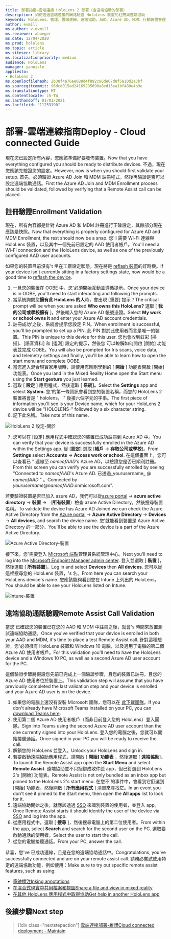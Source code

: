 ```yaml
---
title: 部署指南–雲端連接 HoloLens 2 部署（含遠端協助的部署）
description: 如何透過雲端連接的網路驗證 HoloLens 裝置的註冊與遠端協助
keywords: HoloLens、管理、雲端連線、遠端協助、AAD、Azure AD、MDM、行動裝置管理
author: evmill
ms.author: v-evmill
ms.reviewer: aboeger
ms.date: 12/04/2020
ms.prod: hololens
ms.topic: article
ms.sitesec: library
ms.localizationpriority: medium
audience: HoloLens
manager: yannisle
appliesto:
- HoloLens 2
ms.openlocfilehash: 2b38f4a76ee088d4f892c86de07d8f5a10d2a3bf
ms.sourcegitcommit: 96dcd015ad24169295690a8ed13ea1bf480e4b9e
ms.translationtype: MT
ms.contentlocale: zh-TW
ms.lasthandoff: 01/01/2021
ms.locfileid: "11253190"
---
```

# <span data-ttu-id="505c4-104">部署-雲端連線指南</span><span class="sxs-lookup"><span data-stu-id="505c4-104">Deploy - Cloud connected Guide</span></span>

<span data-ttu-id="505c4-105">現在您已設定所有內容，您應該準備好要發佈裝置。</span><span class="sxs-lookup"><span data-stu-id="505c4-105">Now that you have everything configured you should be ready to distribute devices.</span></span> <span data-ttu-id="505c4-106">不過，現在您應該先驗證您的設定。</span><span class="sxs-lookup"><span data-stu-id="505c4-106">However, now is when you should first validate your setup.</span></span> <span data-ttu-id="505c4-107">首先，必須驗證 Azure AD Join 和 MDM 註冊程式，然後再驗證是否可以設定遠端協助通話。</span><span class="sxs-lookup"><span data-stu-id="505c4-107">First the Azure AD Join and MDM Enrollment process should be validated, followed by verifying that a Remote Assist call can be placed.</span></span>

## <span data-ttu-id="505c4-108">註冊驗證</span><span class="sxs-lookup"><span data-stu-id="505c4-108">Enrollment Validation</span></span>

<span data-ttu-id="505c4-109">現在，所有內容都是針對 Azure AD 和 MDM 註冊進行正確設定，其餘部分現在應該是快照。</span><span class="sxs-lookup"><span data-stu-id="505c4-109">Now that everything is properly configured for Azure AD and MDM Enrollment, the rest should now be a snap.</span></span> <span data-ttu-id="505c4-110">您&#39;ll 需要 Wi-Fi 連線與 HoloLens 裝置，以及其中一個先前已設定的 AAD 使用者帳戶。</span><span class="sxs-lookup"><span data-stu-id="505c4-110">You&#39;ll need a Wi-Fi connection and the HoloLens device, as well as one of the previously configured AAD user accounts.</span></span>

<span data-ttu-id="505c4-111">如果您的裝置目前沒有&#39;t 坐在工廠設定狀態，現在將是 [reflash 裝置](https://docs.microsoft.com/hololens/hololens-recovery#clean-reflash-the-device)的好時機。</span><span class="sxs-lookup"><span data-stu-id="505c4-111">If your device isn&#39;t currently sitting in a factory settings state, now would be a good time to [reflash the device](https://docs.microsoft.com/hololens/hololens-recovery#clean-reflash-the-device).</span></span>

1. <span data-ttu-id="505c4-112">一旦您的裝置在 OOBE 中，您&#39;必須開始互動並遵循提示。</span><span class="sxs-lookup"><span data-stu-id="505c4-112">Once your device is in OOBE, you&#39;ll need to start interacting and following the prompts.</span></span> 
1. <span data-ttu-id="505c4-113">當系統詢問您**擁有此 HoloLens 的人**時，會出現 [重要] 提示？</span><span class="sxs-lookup"><span data-stu-id="505c4-113">The critical prompt will be when you are asked **Who owns this HoloLens?**</span></span> <span data-ttu-id="505c4-114">選取 [ **我的公司或學校擁有** ]，然後輸入您的 Azure AD 帳號憑證。</span><span class="sxs-lookup"><span data-stu-id="505c4-114">Select **My work or school owns it** and enter your Azure AD account credentials.</span></span>
1. <span data-ttu-id="505c4-115">註冊成功&#39;之後，系統會提示您設定 PIN。</span><span class="sxs-lookup"><span data-stu-id="505c4-115">When enrollment is successful, you&#39;ll be prompted to set up a PIN.</span></span> <span data-ttu-id="505c4-116">此 PIN 對於此使用者而言是唯一的裝置。</span><span class="sxs-lookup"><span data-stu-id="505c4-116">This PIN is unique to this device for this user.</span></span> <span data-ttu-id="505c4-117">您也會收到虹彩 [掃描]、[語音資料] 和 [遙測] 設定的提示，然後您&#39;可以瞭解如何開啟 [開始] 功能表並完成 OOBE。</span><span class="sxs-lookup"><span data-stu-id="505c4-117">You will also be prompted for Iris scans, voice data, and telemetry settings and finally, you&#39;ll be able to learn how to open the start menu and complete OOBE.</span></span>
1. <span data-ttu-id="505c4-118">當您進入混合現實家用版時，請使用您剛剛學到的 [ **開始** ] 功能表開啟 [開始] 功能表。</span><span class="sxs-lookup"><span data-stu-id="505c4-118">Once you land in the Mixed Reality Home open the Start menu using the **Start gesture** you just learned.</span></span>
1. <span data-ttu-id="505c4-119">選取 [ **設定** ] 應用程式，然後選取 [ **系統]。**</span><span class="sxs-lookup"><span data-stu-id="505c4-119">Select the **Settings** app and select **System.**</span></span> <span data-ttu-id="505c4-120">您&#39;的第一條資訊會看到您的裝置名稱，而您的 HoloLens 2 裝置將會是 &quot; hololens， &quot; 後接六個字元的字串。</span><span class="sxs-lookup"><span data-stu-id="505c4-120">The first piece of information you&#39;ll see is your Device name, which for your HoloLens 2 device will be &quot;HOLOLENS-&quot; followed by a six character string.</span></span>
1. <span data-ttu-id="505c4-121">記下此名稱。</span><span class="sxs-lookup"><span data-stu-id="505c4-121">Take note of this name.</span></span>

![HoloLens 2 設定-關於](./images/hololens2-settings-about.jpg)

7. <span data-ttu-id="505c4-123">您可以在 [設定] 應用程式中確認您的裝置已成功註冊到 Azure AD 中。</span><span class="sxs-lookup"><span data-stu-id="505c4-123">You can verify that your device is successfully enrolled in the Azure AD within the Settings app.</span></span> <span data-ttu-id="505c4-124">從 [**設定**] 選取 [**帳戶**  ->  **存取公司或學校**]。</span><span class="sxs-lookup"><span data-stu-id="505c4-124">From **Settings** select **Accounts** -> **Access work or school**.</span></span> <span data-ttu-id="505c4-125">在這個畫面上，您可以查看已 &quot; 連線至 _nameofAAD_&#39;s Azure AD，以驗證您是否已順利註冊。</span><span class="sxs-lookup"><span data-stu-id="505c4-125">From this screen you can verify you are successfully enrolled by seeing &quot;Connected to _nameofAAD_&#39;s Azure AD.</span></span> <span data-ttu-id="505c4-126">已透過_yourusername_ @ _nameofAAD_ &quot; 。</span><span class="sxs-lookup"><span data-stu-id="505c4-126">Connected by _yourusername_@_nameofAAD_.onmicrosoft.com&quot;.</span></span>


<span data-ttu-id="505c4-127">若要驗證裝置是否已加入 azure AD，我們可以從[azure portal](https://portal.azure.com/#home)  ->  **azure active directory**  ->  **裝置**  ->  （**所有裝置**）檢查 azure Active Directory，然後搜尋裝置名稱。</span><span class="sxs-lookup"><span data-stu-id="505c4-127">To validate the device has Azure AD Joined we can check the Azure Active Directory from the [Azure portal](https://portal.azure.com/#home) -> **Azure Active Directory** -> **Devices** -> **All devices**, and search the device name.</span></span> <span data-ttu-id="505c4-128">您&#39;就能看到裝置是 Azure Active Directory 的一部分。</span><span class="sxs-lookup"><span data-stu-id="505c4-128">You&#39;ll be able to see the device is a part of the Azure Active Directory.</span></span>


![Azure Active Directory-裝置](./images/aad-enrollment.png)

<span data-ttu-id="505c4-130">接下來，您&#39;需要登入 [Microsoft 端點](https://endpoint.microsoft.com/#home)管理員系統管理中心。</span><span class="sxs-lookup"><span data-stu-id="505c4-130">Next you&#39;ll need to log into the [Microsoft Endpoint Manager admin center](https://endpoint.microsoft.com/#home).</span></span> <span data-ttu-id="505c4-131">登入並選取 [ **裝置** ]，然後選取 [ **所有裝置**]。</span><span class="sxs-lookup"><span data-stu-id="505c4-131">Log in and select **Devices** then **All devices**.</span></span> <span data-ttu-id="505c4-132">您可以從這裡搜尋您的 HoloLens 裝置，&#39;s 名。</span><span class="sxs-lookup"><span data-stu-id="505c4-132">From here you can search your HoloLens device&#39;s name.</span></span> <span data-ttu-id="505c4-133">您應該能夠看到您在 Intune 上列出的 HoloLens。</span><span class="sxs-lookup"><span data-stu-id="505c4-133">You should be able to see your HoloLens listed on Intune.</span></span>

![Intune-裝置](./images/endpoint-all-devices-enrolled.png)

## <span data-ttu-id="505c4-135">遠端協助通話驗證</span><span class="sxs-lookup"><span data-stu-id="505c4-135">Remote Assist Call Validation</span></span>

<span data-ttu-id="505c4-136">當您&#39;已確認您的裝置已在您的 AAD 和 MDM 中註冊之後，就會&#39;s 時間來放置測試遠端協助通話。</span><span class="sxs-lookup"><span data-stu-id="505c4-136">Once you&#39;ve verified that your device is enrolled in both your AAD and MDM, it&#39;s time to place a test Remote Assist call.</span></span> <span data-ttu-id="505c4-137">針對這種驗證，您&#39;必須擁有 HoloLens 裝置和 Windows 10 電腦，以及適用于電腦的第二個 Azure AD 使用者帳戶。</span><span class="sxs-lookup"><span data-stu-id="505c4-137">For this validation you&#39;ll need to have the HoloLens device and a Windows 10 PC, as well as a second Azure AD user account for the PC.</span></span>

<span data-ttu-id="505c4-138">這個驗證步驟將假設您先前已完成上一個驗證步驟，且您的裝置已註冊，且您的 Azure AD 使用者位於裝置上。</span><span class="sxs-lookup"><span data-stu-id="505c4-138">This validation step will assume that you have previously completed the last validation step and your device is enrolled and your Azure AD user is on the device.</span></span>


1. <span data-ttu-id="505c4-139">如果您的電腦上還沒有安裝 Microsoft 團隊，您可以在 [此下載團隊](https://www.microsoft.com/microsoft-365/microsoft-teams/download-app)。</span><span class="sxs-lookup"><span data-stu-id="505c4-139">If you don't already have Microsoft Teams installed on your PC, you can [download Teams here](https://www.microsoft.com/microsoft-365/microsoft-teams/download-app).</span></span>
2. <span data-ttu-id="505c4-140">使用第二個 Azure AD 使用者帳戶（而非目前登入您的 HoloLens）登入團隊。</span><span class="sxs-lookup"><span data-stu-id="505c4-140">Sign into Teams using the second  Azure AD user account than the one currently signed into your HoloLens.</span></span> <span data-ttu-id="505c4-141">登入您的電腦之後，您就可以開始接聽通話。</span><span class="sxs-lookup"><span data-stu-id="505c4-141">Once signed in your PC you will be ready to receive the call.</span></span>
3. <span data-ttu-id="505c4-142">解鎖您的 HoloLens 並登入。</span><span class="sxs-lookup"><span data-stu-id="505c4-142">Unlock your HoloLens and sign in.</span></span>
4. <span data-ttu-id="505c4-143">若要啟動遠端協助應用程式，請開啟 [ **開始] 功能表** ，然後選取 [ **遠端協助**]。</span><span class="sxs-lookup"><span data-stu-id="505c4-143">To launch the Remote Assist app open the **Start Menu** and select **Remote Assist**.</span></span> <span data-ttu-id="505c4-144">遠端協助並不只捆綁成收件匣 app，但已釘選到 HoloLens 2&#39;s [開始] 功能表。</span><span class="sxs-lookup"><span data-stu-id="505c4-144">Remote Assist is not only bundled as an inbox app but pinned to the HoloLens 2&#39;s start menu.</span></span> <span data-ttu-id="505c4-145">在您不&#39;的事件中，會看到它釘選到 [開始] 功能表，然後開啟 [ **所有應用程式** ] 清單來尋找它。</span><span class="sxs-lookup"><span data-stu-id="505c4-145">In an event you don&#39;t see it pinned to the Start menu, then open the **All apps** list to look for it.</span></span>
5. <span data-ttu-id="505c4-146">遠端協助開始之後，就應該透過 [SSO](https://docs.microsoft.com/azure/active-directory/manage-apps/what-is-single-sign-on) 來識別裝置的使用者，並登入 app。</span><span class="sxs-lookup"><span data-stu-id="505c4-146">Once Remote Assist starts it should identify the user of the device via [SSO](https://docs.microsoft.com/azure/active-directory/manage-apps/what-is-single-sign-on) and log into the app.</span></span>
6. <span data-ttu-id="505c4-147">從應用程式中，選取 [ **搜尋** ]，然後搜尋電腦上的第二位使用者。</span><span class="sxs-lookup"><span data-stu-id="505c4-147">From within the app, select **Search** and search for the second user on the PC.</span></span> <span data-ttu-id="505c4-148">選取要啟動通話的使用者。</span><span class="sxs-lookup"><span data-stu-id="505c4-148">Select the user to start the call.</span></span>
7. <span data-ttu-id="505c4-149">從您的電腦接聽通話。</span><span class="sxs-lookup"><span data-stu-id="505c4-149">From your PC, answer the call.</span></span>

<span data-ttu-id="505c4-150">恭喜，您&#39;ve 已成功連線，且是在您的遠端協助通話中。</span><span class="sxs-lookup"><span data-stu-id="505c4-150">Congratulations, you&#39;ve successfully connected and are on your remote assist call.</span></span> <span data-ttu-id="505c4-151">請務必嘗試使用特定的遠端協助功能，例如使用：</span><span class="sxs-lookup"><span data-stu-id="505c4-151">Make sure to try out specific remote assist features, such as using:</span></span>

- [<span data-ttu-id="505c4-152">筆跡標注</span><span class="sxs-lookup"><span data-stu-id="505c4-152">Inking annotations</span></span>](https://docs.microsoft.com/dynamics365/mixed-reality/remote-assist/add-annotations-hololens)
- [<span data-ttu-id="505c4-153">在混合式現實中共用檔案和視圖</span><span class="sxs-lookup"><span data-stu-id="505c4-153">Share a file and view in mixed reality</span></span>](https://docs.microsoft.com/dynamics365/mixed-reality/remote-assist/display-save-files)
- [<span data-ttu-id="505c4-154">在其他 HoloLens 應用程式中取得協助</span><span class="sxs-lookup"><span data-stu-id="505c4-154">Get help in another HoloLens app</span></span>](https://docs.microsoft.com/dynamics365/mixed-reality/remote-assist/get-help-hololens-app-hololens)

## <span data-ttu-id="505c4-155">後續步驟</span><span class="sxs-lookup"><span data-stu-id="505c4-155">Next step</span></span>

> [!div class="nextstepaction"]
> [<span data-ttu-id="505c4-156">雲端連接部署-維護</span><span class="sxs-lookup"><span data-stu-id="505c4-156">Cloud connected deployment - Maintain</span></span>](hololens2-cloud-connected-maintain.md)